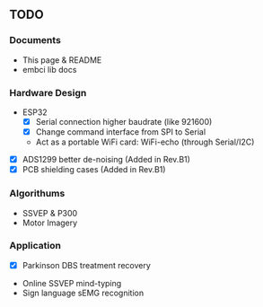 ## TODO

### Documents
- This page & README
- embci lib docs

### Hardware Design
- ESP32
    - [x] Serial connection higher baudrate (like 921600)
    - [x] Change command interface from SPI to Serial
    - Act as a portable WiFi card: WiFi-echo (through Serial/I2C)
- [x] ADS1299 better de-noising (Added in Rev.B1)
- [x] PCB shielding cases (Added in Rev.B1)

### Algorithums
- SSVEP & P300
- Motor Imagery

### Application
- [x] Parkinson DBS treatment recovery
- Online SSVEP mind-typing
- Sign language sEMG recognition
